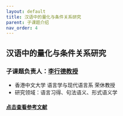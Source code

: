 ```yaml
---
layout: default
title: 汉语中的量化与条件关系研究
parent: 子课题介绍
nav_order: 4
---
```


## 汉语中的量化与条件关系研究

### 子课题负责人：[李行德教授](http://ling.cuhk.edu.hk/p_thomas.php)
- 香港中文大学 语言学与现代语言系 荣休教授
- 研究领域：语言习得、句法语义、形式语义学

#### [点击查看参考文献](https://formalsemchinese.com/references-quantification/)
